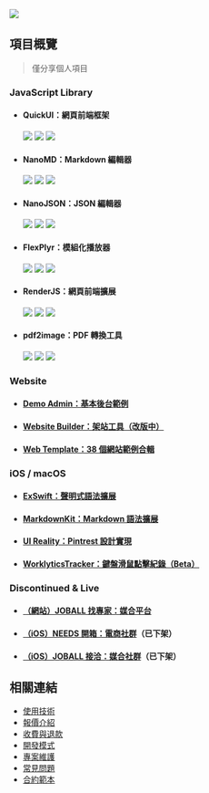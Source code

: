 ![](https://github-readme-stats.vercel.app/api?username=pardnchiu&show_icons=true)

## 項目概覽
> 僅分享個人項目

### JavaScript Library

- #### QuickUI：網頁前端框架
  [![](https://img.shields.io/badge/go-Website-bb4444)](https://quickui.pardn.io) ![](https://img.shields.io/npm/v/@pardnchiu/quickui) ![](https://img.shields.io/jsdelivr/npm/hm/@pardnchiu/quickui)
- #### NanoMD：Markdown 編輯器
  [![](https://img.shields.io/badge/go-Website-bb4444)](https://nanomd.pardn.io) ![](https://img.shields.io/npm/v/@pardnchiu/nanomd) ![](https://img.shields.io/jsdelivr/npm/hm/@pardnchiu/nanomd)
- #### NanoJSON：JSON 編輯器
  [![](https://img.shields.io/badge/go-Website-bb4444)](https://nanojson.pardn.io) ![](https://img.shields.io/npm/v/@pardnchiu/nanojson) ![](https://img.shields.io/jsdelivr/npm/hm/@pardnchiu/nanojson)
- #### FlexPlyr：模組化播放器
  [![](https://img.shields.io/badge/go-Website-bb4444)](https://flexplyr.pardn.io) ![](https://img.shields.io/npm/v/@pardnchiu/flexplyr) ![](https://img.shields.io/jsdelivr/npm/hm/@pardnchiu/flexplyr)
- #### RenderJS：網頁前端擴展
  [![](https://img.shields.io/badge/go-Website-bb4444)](https://renderjs.pardn.io) ![](https://img.shields.io/npm/v/@pardnchiu/renderjs) ![](https://img.shields.io/jsdelivr/npm/hm/@pardnchiu/renderjs)
- #### pdf2image：PDF 轉換工具
  [![](https://img.shields.io/badge/go-Website-bb4444)](https://pardn.io/pdf2image) ![](https://img.shields.io/npm/v/@pardnchiu/pdf2image) ![](https://img.shields.io/jsdelivr/npm/hm/@pardnchiu/pdf2image)

### Website

- #### [Demo Admin：基本後台範例](https://demo-admin.pardn.io)
- #### [Website Builder：架站工具（改版中）](https://pardn.io/website-builder)
- #### [Web Template：38 個網站範例合輯](https://pardn.io/web-template)

### iOS / macOS

- #### [ExSwift：聲明式語法擴展](https://github.com/pardnchiu/ExSwift)
- #### [MarkdownKit：Markdown 語法擴展](https://github.com/pardnchiu/MarkdownKit)
- #### [UI Reality：Pintrest 設計實現](https://github.com/pardnchiu/swift-UI-reality)
- #### [WorklyticsTracker：鍵盤滑鼠點擊紀錄（Beta）](https://github.com/pardnchiu/WorklyticsTracker)

### Discontinued & Live

- #### [（網站）JOBALL 找專家：媒合平台](https://joball.tw)
- #### [（iOS）NEEDS 開箱：電商社群](https://appadvice.com/app/e9-96-8b-e7-ae-b1/1460355322.amp)（已下架）
- #### [（iOS）JOBALL 接洽：媒合社群](https://appadvice.com/app/joball-e6-8e-a5-e6-b4-bd/1272878907.amp)（已下架）

## 相關連結

- [使用技術](./使用技術.md)
- [報價介紹](./報價介紹.md)
- [收費與退款](./收費與退款.md)
- [開發模式](./開發模式.md)
- [專案維護](./專案維護.md)
- [常見問題](./常見問題.md)
- [合約範本](./合約範本.md)

